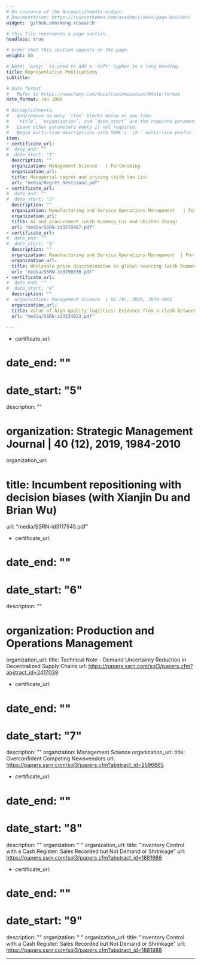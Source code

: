 ```yaml
---
# An instance of the Accomplishments widget.
# Documentation: https://sourcethemes.com/academic/docs/page-builder/
widget: 'github.omormeng.research'

# This file represents a page section.
headless: true

# Order that this section appears on the page.
weight: 50

# Note: `&shy;` is used to add a 'soft' hyphen in a long heading.
title: Representative Publications
subtitle:

# Date format
#   Refer to https://wowchemy.com/docs/customization/#date-format
date_format: Jan 2006

# Accomplishments.
#   Add/remove as many `item` blocks below as you like.
#   `title`, `organization`, and `date_start` are the required parameters.
#   Leave other parameters empty if not required.
#   Begin multi-line descriptions with YAML's `|2-` multi-line prefix.
item:
- certificate_url: 
#  date_end: ""
#  date_start: "1"
  description: ""
  organization: Management Science   | Forthcoming
  organization_url: 
  title: Managerial regret and pricing (with Yan Liu)
  url: "media/Regret_Revision2.pdf"
- certificate_url: 
#  date_end: ""
#  date_start: "2"
  description: ""
  organization: Manufacturing and Service Operations Management   | Forthcoming
  organization_url: 
  title: AI and procurement (with Ruomeng Cui and Shichen Zhang)
  url: "media/SSRN-id3570967.pdf"
- certificate_url: 
#  date_end: ""
#  date_start: "3"
  description: ""
  organization: Manufacturing and Service Operations Management  | Forthcoming
  organization_url: 
  title: Wholesale price discrimination in global sourcing (with Ruomeng Cui, Jingyun Li and Lili Yu)
  url: "media/SSRN-id3290336.pdf"
- certificate_url:
#  date_end: ""
#  date_start: "4"
  description: ""
#  organization: Management Science  | 66 (9), 2020, 3879-3902
  organization_url: 
  title: Value of high-quality logistics: Evidence from a clash between SF Express and Alibaba (with Ruomeng Cui and Qiang Li)
  url: "media/SSRN-id3234023.pdf"
  
---
```

- certificate_url: 
#  date_end: ""
#  date_start: "5"
  description: ""
  # organization: Strategic Management Journal  | 40 (12), 2019, 1984-2010
  organization_url: 
  # title: Incumbent repositioning with decision biases (with Xianjin Du and Brian Wu)
  url: "media/SSRN-id3117545.pdf"
- certificate_url: 
#  date_end: ""
#  date_start: "6"
  description: ""
  # organization: Production and Operations Management
  organization_url: 
  title: Technical Note - Demand Uncertainty Reduction in Decentralized Supply Chains
  url: https://papers.ssrn.com/sol3/papers.cfm?abstract_id=2417039
- certificate_url: 
#  date_end: ""
#  date_start: "7"
  description: ""
  organization: Management Science
  organization_url: 
  title: Overconfident Competing Newsvendors
  url: https://papers.ssrn.com/sol3/papers.cfm?abstract_id=2596665
- certificate_url: 
#  date_end: ""
#  date_start: "8"
  description: ""
  organization: "   "
  organization_url: 
  title: "Inventory Control with a Cash Register: Sales Recorded but Not Demand or Shrinkage"
  url: https://papers.ssrn.com/sol3/papers.cfm?abstract_id=1881988
 - certificate_url: 
#  date_end: ""
#  date_start: "9"
  description: ""
  organization: "   "
  organization_url: 
  title: "Inventory Control with a Cash Register: Sales Recorded but Not Demand or Shrinkage"
  url: https://papers.ssrn.com/sol3/papers.cfm?abstract_id=1881988
  
---

